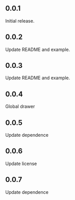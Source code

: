 ## 0.0.1

Initial release.

## 0.0.2

Update README and example.

## 0.0.3

Update README and example.

## 0.0.4

Global drawer

## 0.0.5

Update dependence

## 0.0.6

Update license

## 0.0.7

Update dependence

